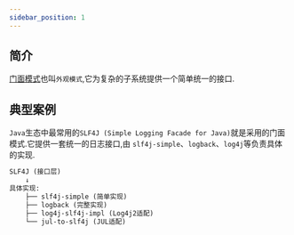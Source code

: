 ```yaml
---
sidebar_position: 1
---
```


## 简介

[门面模式](https://refactoringguru.cn/design-patterns/facade)也叫`外观模式`,它为复杂的子系统提供一个简单统一的接口.

## 典型案例

`Java`生态中最常用的`SLF4J (Simple Logging Facade for Java)`就是采用的门面模式.它提供一套统一的日志接口,由
`slf4j-simple`、`logback`、`log4j`等负责具体的实现.

```md
SLF4J (接口层)
    ↓
具体实现:
    ├── slf4j-simple (简单实现)
    ├── logback (完整实现)
    ├── log4j-slf4j-impl (Log4j2适配)
    └── jul-to-slf4j (JUL适配)
```
